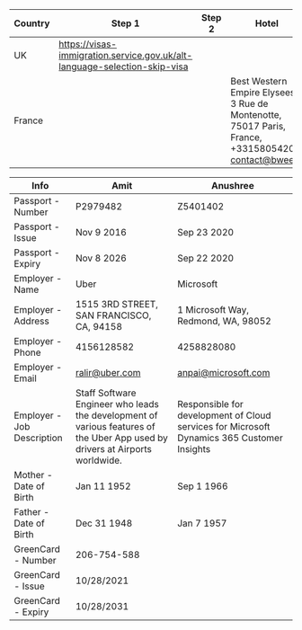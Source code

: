 |Country|Step 1|Step 2|Hotel|Notes
|-|-|-|-|-|
|UK|https://visas-immigration.service.gov.uk/alt-language-selection-skip-visa||
|France|||Best Western Empire Elysees, 3 Rue de Montenotte, 75017 Paris, France, +33158054200, contact@bwee.fr|FRA1CI20237008709 - Chicago, FRA1MI20237006237 - Miami, FRA1LS20237011828 - Los Angeles|

|Info|Amit|Anushree|
|-|-|-|
|Passport - Number|P2979482|Z5401402|
|Passport - Issue|Nov 9 2016|Sep 23 2020|
|Passport - Expiry|Nov 8 2026|Sep 22 2020|
|Employer - Name|Uber|Microsoft|
|Employer - Address|1515 3RD STREET, SAN FRANCISCO, CA, 94158|1 Microsoft Way, Redmond, WA, 98052|
|Employer - Phone|4156128582|4258828080|
|Employer - Email|ralir@uber.com|anpai@microsoft.com|
|Employer - Job Description|Staff Software Engineer who leads the development of various features of the Uber App used by drivers at Airports worldwide.|Responsible for development of Cloud services for Microsoft Dynamics 365 Customer Insights|
|Mother - Date of Birth|Jan 11 1952|Sep 1 1966|
|Father - Date of Birth|Dec 31 1948|Jan 7 1957|
|GreenCard - Number|	206-754-588||
|GreenCard - Issue|10/28/2021|
|GreenCard - Expiry|10/28/2031|
